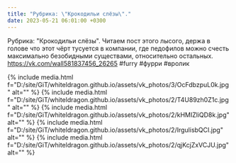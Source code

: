 ```yaml
---
title: "Рубрика: \"Крокодильи слёзы\"."
date: 2023-05-21 06:01:00 +0300
---
```


Рубрика: "Крокодильи слёзы".
Читаем пост этого лысого, держа в голове что этот чёрт тусуется в компании, где педофилов можно счесть максимально безобидными существами, относительно остальных.
https://vk.com/wall581837456_26265
#furry #фурри #вролик


{% include media.html f="D:/site/GiT/whiteldragon.github.io/assets/vk_photos/3/OcFdbzpuL0k.jpg" alt="" %}
{% include media.html f="D:/site/GiT/whiteldragon.github.io/assets/vk_photos/2/T4U89zh0Z1c.jpg" alt="" %}
{% include media.html f="D:/site/GiT/whiteldragon.github.io/assets/vk_photos/2/kHMIZliQD8k.jpg" alt="" %}
{% include media.html f="D:/site/GiT/whiteldragon.github.io/assets/vk_photos/2/IrgulisbQCI.jpg" alt="" %}
{% include media.html f="D:/site/GiT/whiteldragon.github.io/assets/vk_photos/2/qjKcjZxVCJU.jpg" alt="" %}
